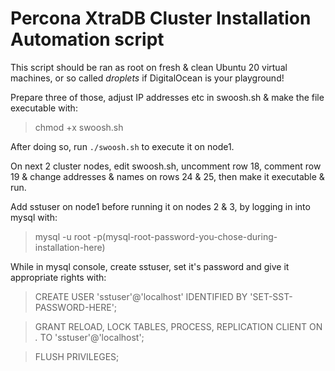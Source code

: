 #   Percona XtraDB Cluster Installation Automation script

This script should be ran as root on fresh & clean Ubuntu 20 virtual machines, or so called *droplets* if DigitalOcean is your playground!

Prepare three of those, adjust IP addresses etc in swoosh.sh & make the file executable with:

> chmod +x swoosh.sh

After doing so, run ``./swoosh.sh`` to execute it on node1. 

On next 2 cluster nodes, edit swoosh.sh, uncomment row 18, comment row 19 & change addresses & names on rows 24 & 25, then make it executable & run.

Add sstuser on node1 before running it on nodes 2 & 3, by logging in into mysql with:

> mysql -u root -p(mysql-root-password-you-chose-during-installation-here)

While in mysql console, create sstuser, set it's password and give it appropriate rights with:

> CREATE USER 'sstuser'@'localhost' IDENTIFIED BY 'SET-SST-PASSWORD-HERE';

> GRANT RELOAD, LOCK TABLES, PROCESS, REPLICATION CLIENT ON *.* TO 'sstuser'@'localhost';

> FLUSH PRIVILEGES;

